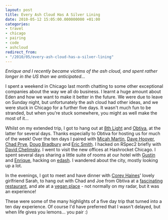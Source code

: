 ```yaml
---
layout: post
title: Every Ash Cloud Has A Silver Lining
date: 2010-05-12 15:05:00.000000000 +01:00
categories:
- travel
- chicago
- pairing
- code
- ashcloud
redirect_from:
- "/2010/05/every-ash-cloud-has-a-silver-lining"
---
```

<i>Enrique and I recently became victims of the ash cloud, and spent rather longer in the US than we anticipated...</i>

I spent a weekend in Chicago last month chatting to some other exceptional companies about the way we all do business. I learnt a huge amount about Eden and how we want to make it better in the future. We were due to leave on Sunday night, but unfortunately the ash cloud had other ideas, and we were stuck in Chicago for a further five days. It wasn't much fun to be stranded, but when you're stuck somewhere, you might as well make the most of it...

Whilst on my extended trip, I got to hang out at [8th Light](http://8thlight.com) and [Obtiva](http://obtiva.com), at the latter for several days. Thanks especially to Obtiva for hosting us for much of the week! Over the ten days I paired with [Micah Martin](http://twitter.com/slagyr), [Dave Hoover](http://twitter.com/redsquirrel), [Chad Prye](http://twitter.com/chadwpry), [Doug Bradbury](http://twitter.com/dougbradbury) and [Eric Smith](http://twitter.com/paytonrules). I hacked on RSpec2 briefly with [David Chelimsky](http://twitter.com/dchelimsky). I went to visit the new offices at Hashrocket Chicago. I spent several days sharing a little suite of rooms at our hotel with [Gustin](http://twitter.com/gustin) and [Enrique](http://twitter.com/ecomba), hacking on [edash](http://github.com/edendevelopment/edash). I wandered about the city, mostly looking up a lot. 

In the evenings, I got to meet and have dinner with [Corey Haines](http://twitter.com/coreyhaines)' lovely girlfriend Sarah, to hang out with Chad and Joe from Obtiva at a [fascinating restaurant](http://www.avecrestaurant.com/), and ate at a [vegan place](http://www.karynsongreen.com/) - not normally on my radar, but it was an experience!

These were some of the many highlights of a five day trip that turned into a ten day experience. Of course I'd have preferred that I wasn't delayed, but when life gives you lemons... you pair :)
